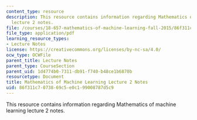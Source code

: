 ```yaml
---
content_type: resource
description: This resource contains information regarding Mathematics of machine learning
  lecture 2 notes.
file: /courses/18-657-mathematics-of-machine-learning-fall-2015/86f311c7073869c5e0c199008787d5c9_MIT18_657F15_L2.pdf
file_type: application/pdf
learning_resource_types:
- Lecture Notes
license: https://creativecommons.org/licenses/by-nc-sa/4.0/
ocw_type: OCWFile
parent_title: Lecture Notes
parent_type: CourseSection
parent_uid: 1d4774b0-7311-db91-f740-b48ce1b6870b
resourcetype: Document
title: Mathematics of Machine Learning Lecture 2 Notes
uid: 86f311c7-0738-69c5-e0c1-99008787d5c9
---
```

This resource contains information regarding Mathematics of machine learning lecture 2 notes.
